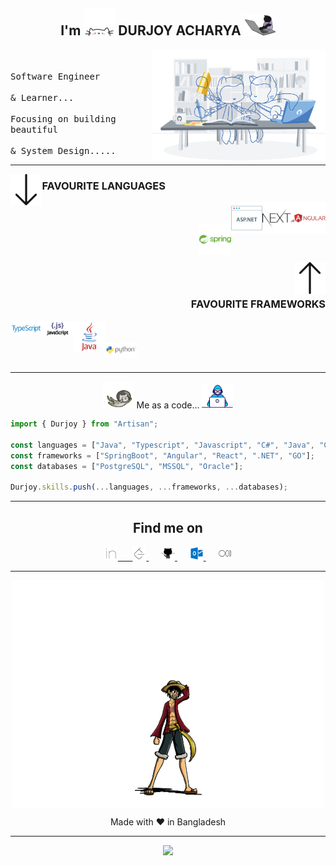 <h2 align="center">
    I'm
    <img alt="popup_cat" src="https://raw.githubusercontent.com/dev-akshat/archive/main/images/gifs/others/giphy.webp" width="50">
    DURJOY ACHARYA
    <img alt="dev_cat" src="https://raw.githubusercontent.com/dev-akshat/archive/main/images/gifs/others/dev_cat.gif" width="50"> 
</h2>

<img width="55%" align="right" alt="Bootcamp" src="https://raw.githubusercontent.com/dev-akshat/archive/main/images/svgs/full/workbench.svg"/>

<p align="left">
  <samp>
    <br><br>
    Software Engineer
    <br><br>
     & Learner...
    <br><br>
    Focusing on building beautiful
    <br><br> 
    & System Design.....
  </samp>
</p>

<hr/>

<p align="left" >
<img  align="left" alt="ArrowDownward" width="10%" src="https://raw.githubusercontent.com/dev-akshat/archive/main/images/svgs/symbols/arrow_downward.svg"/><h3 align="left">FAVOURITE LANGUAGES</h3>
  <img align="right" alt="Angular" width="10%" src="./angular-svgrepo-com.svg"/>
 <img width="10%" alt="NEXT.JS" align="right" src="./nextjs-svgrepo-com.svg"/>
 <img width="10%" alt=".NET" align="right" src="./asp-svgrepo-com.svg"/>
  <br />
  <br />
  <img width="10%" alt="SpringBoot" align="right" src="./spring-svgrepo-com.svg"/>
</p>
<br/>
<br/>
<p  align="right" >
  <img  align="right" alt="ArrowUpward" width="10%" src="https://raw.githubusercontent.com/dev-akshat/archive/main/images/svgs/symbols/arrow_upward.svg"/>
  <br/>
  <br/>
  <h3 align="right">FAVOURITE FRAMEWORKS</h3>
  <img  align="left" alt="TypeScript" width="10%" src="./typescriptlang.svg"/>
  <img  align="left" alt="JavaScript" width="10%" src="./javascript.svg"/>
  <img align="left" alt="Java" width="10%" src="java-logo-svgrepo-com.svg"/>
  <br />
  <br />
  <img  align="left" alt="Python" width="10%" src="https://raw.githubusercontent.com/dev-akshat/archive/main/images/svgs/languages/python.svg"/>
  <br />
  <br />
</p>

<hr/>

<p align="center">
  <img src="https://raw.githubusercontent.com/dev-akshat/archive/main/images/gifs/others/astro_cat.webp" width="50">
  Me as a code... 
  <img src="https://raw.githubusercontent.com/dev-akshat/archive/main/images/gifs/others/dev_boy.gif" width="50">
</p>

```javascript
import { Durjoy } from "Artisan";

const languages = ["Java", "Typescript", "Javascript", "C#", "Java", "C++"];
const frameworks = ["SpringBoot", "Angular", "React", ".NET", "GO"];
const databases = ["PostgreSQL", "MSSQL", "Oracle"];

Durjoy.skills.push(...languages, ...frameworks, ...databases);
```

<hr/>

<p align="center">
  <!-- <img align="center" alt="Akshat's github stats" src="https://github-readme-stats.anuraghazra1.vercel.app/api?username=dev-akshat&show_icons=true&include_all_commits=true&bg_color=30,434343,000000&title_color=fe428e&text_color=f1f1eb"  />
  <img align="center" alt="Akshat's github stats" src="https://github-readme-stats.anuraghazra1.vercel.app/api/top-langs/?username=dev-akshat&layout=compact&langs_count=10&hide=html,css&bg_color=30,000000,434343&title_color=fe428e&text_color=f1f1eb" /> -->
</p>



<h2 align="center">Find me on</h2>

<p align="center">

  <a href="https://www.linkedin.com/in/durjoy-acharya/">
    <img  alt="Linkedin" width="22px" src="./linkedin-svgrepo-com.svg"/>
  &nbsp&nbsp&nbsp&nbsp
  <a href="https://leetcode.com/u/Rupkotha/">
    <img  alt="LeetCode" width="22px" src="./leetcode-svgrepo-com.svg"/>
  </a>
  &nbsp&nbsp&nbsp&nbsp
  <a href="https://github.com/CodeArtisanDurjoy/">
    <img alt="GitHub" width="22px" src="./github-01-svgrepo-com.svg"/>
  </a>
  &nbsp&nbsp&nbsp&nbsp
  <a href="mailto:da-durjoy@outlook.com">
    <img alt="Email" width="22px" src="./outlook-svgrepo-com.svg"/>
</a>
  &nbsp&nbsp&nbsp&nbsp
  <a href="https://durjoy-acharya.medium.com">
    <img alt="Medium" width="22px" src="./medium-alt-svgrepo-com.svg"/>
  </a>

</p>

<hr/>

<p align="center">
  <img align="center" alt="OnePiece_Luffy" src="./luffy.gif"/>
</p>

<p align="center">
  Made with ❤️ in Bangladesh
</p>

-----
<p align="center">
  <a href="https://www.buymeacoffee.com/dadurjoyr"><img src="https://img.buymeacoffee.com/button-api/?text=Buy me a coffee&emoji=&slug=dadurjoyr&button_colour=5F7FFF&font_colour=ffffff&font_family=Cookie&outline_colour=000000&coffee_colour=FFDD00" /></a>
</p>

